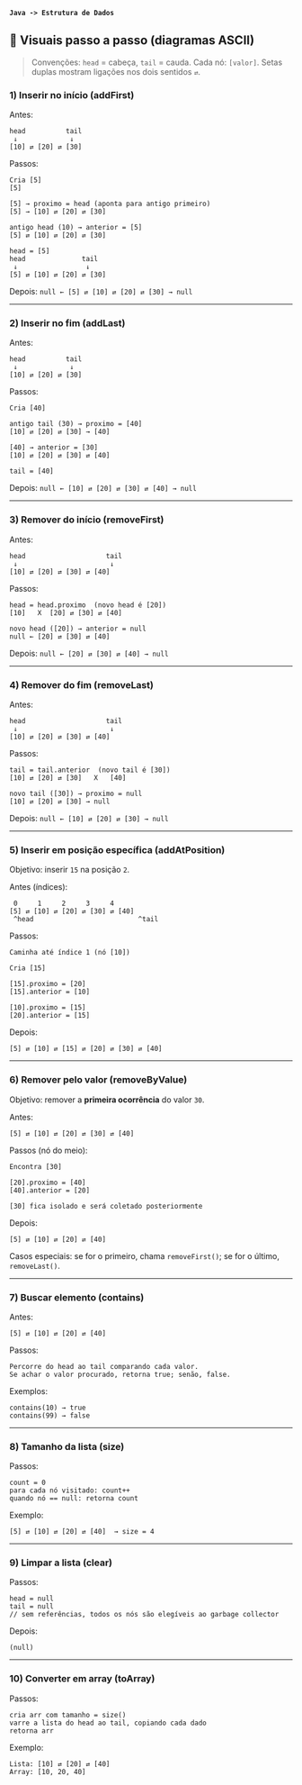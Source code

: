 **`Java -> Estrutura de Dados`**

## 🧭 Visuais passo a passo (diagramas ASCII)

> Convenções: `head` = cabeça, `tail` = cauda. Cada nó: `[valor]`. Setas duplas mostram ligações nos dois sentidos `⇄`.

### 1) Inserir no início (addFirst)

Antes:

```
head          tail
 ↓             ↓
[10] ⇄ [20] ⇄ [30]
```

Passos:

```
Cria [5]
[5]

[5] → proximo = head (aponta para antigo primeiro)
[5] → [10] ⇄ [20] ⇄ [30]

antigo head (10) → anterior = [5]
[5] ⇄ [10] ⇄ [20] ⇄ [30]

head = [5]
head              tail
 ↓                 ↓
[5] ⇄ [10] ⇄ [20] ⇄ [30]
```

Depois: `null ← [5] ⇄ [10] ⇄ [20] ⇄ [30] → null`

---

### 2) Inserir no fim (addLast)

Antes:

```
head          tail
 ↓             ↓
[10] ⇄ [20] ⇄ [30]
```

Passos:

```
Cria [40]

antigo tail (30) → proximo = [40]
[10] ⇄ [20] ⇄ [30] → [40]

[40] → anterior = [30]
[10] ⇄ [20] ⇄ [30] ⇄ [40]

tail = [40]
```

Depois: `null ← [10] ⇄ [20] ⇄ [30] ⇄ [40] → null`

---

### 3) Remover do início (removeFirst)

Antes:

```
head                    tail
 ↓                       ↓
[10] ⇄ [20] ⇄ [30] ⇄ [40]
```

Passos:

```
head = head.proximo  (novo head é [20])
[10]   X  [20] ⇄ [30] ⇄ [40]

novo head ([20]) → anterior = null
null ← [20] ⇄ [30] ⇄ [40]
```

Depois: `null ← [20] ⇄ [30] ⇄ [40] → null`

---

### 4) Remover do fim (removeLast)

Antes:

```
head                    tail
 ↓                       ↓
[10] ⇄ [20] ⇄ [30] ⇄ [40]
```

Passos:

```
tail = tail.anterior  (novo tail é [30])
[10] ⇄ [20] ⇄ [30]   X   [40]

novo tail ([30]) → proximo = null
[10] ⇄ [20] ⇄ [30] → null
```

Depois: `null ← [10] ⇄ [20] ⇄ [30] → null`

---

### 5) Inserir em posição específica (addAtPosition)

Objetivo: inserir `15` na posição `2`.

Antes (índices):

```
 0     1     2     3     4
[5] ⇄ [10] ⇄ [20] ⇄ [30] ⇄ [40]
 ^head                          ^tail
```

Passos:

```
Caminha até índice 1 (nó [10])

Cria [15]

[15].proximo = [20]
[15].anterior = [10]

[10].proximo = [15]
[20].anterior = [15]
```

Depois:

```
[5] ⇄ [10] ⇄ [15] ⇄ [20] ⇄ [30] ⇄ [40]
```

---

### 6) Remover pelo valor (removeByValue)

Objetivo: remover a **primeira ocorrência** do valor `30`.

Antes:

```
[5] ⇄ [10] ⇄ [20] ⇄ [30] ⇄ [40]
```

Passos (nó do meio):

```
Encontra [30]

[20].proximo = [40]
[40].anterior = [20]

[30] fica isolado e será coletado posteriormente
```

Depois:

```
[5] ⇄ [10] ⇄ [20] ⇄ [40]
```

Casos especiais: se for o primeiro, chama `removeFirst()`; se for o último, `removeLast()`.

---

### 7) Buscar elemento (contains)

Antes:

```
[5] ⇄ [10] ⇄ [20] ⇄ [40]
```

Passos:

```
Percorre do head ao tail comparando cada valor.
Se achar o valor procurado, retorna true; senão, false.
```

Exemplos:

```
contains(10) → true
contains(99) → false
```

---

### 8) Tamanho da lista (size)

Passos:

```
count = 0
para cada nó visitado: count++
quando nó == null: retorna count
```

Exemplo:

```
[5] ⇄ [10] ⇄ [20] ⇄ [40]  → size = 4
```

---

### 9) Limpar a lista (clear)

Passos:

```
head = null
tail = null
// sem referências, todos os nós são elegíveis ao garbage collector
```

Depois:

```
(null)
```

---

### 10) Converter em array (toArray)

Passos:

```
cria arr com tamanho = size()
varre a lista do head ao tail, copiando cada dado
retorna arr
```

Exemplo:

```
Lista: [10] ⇄ [20] ⇄ [40]
Array: [10, 20, 40]
```

